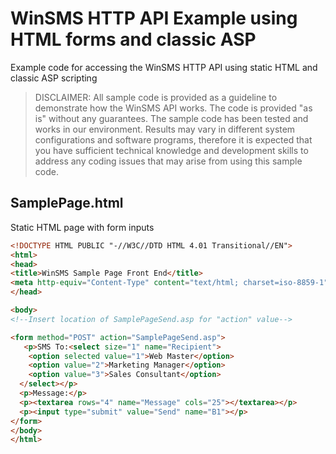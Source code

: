# WinSMS HTTP API Example using HTML forms and classic ASP
Example code for accessing the WinSMS HTTP API using static HTML and classic ASP scripting

> DISCLAIMER: All sample code is provided as a guideline to demonstrate how the WinSMS API works. The code is provided "as is" without any guarantees. The sample code has been tested and works in our environment. Results may vary in different system configurations and software programs, therefore it is expected that you have sufficient technical knowledge and development skills to address any coding issues that may arise from using this sample code.

## SamplePage.html
Static HTML page with form inputs

```html
<!DOCTYPE HTML PUBLIC "-//W3C//DTD HTML 4.01 Transitional//EN">
<html>
<head>
<title>WinSMS Sample Page Front End</title>
<meta http-equiv="Content-Type" content="text/html; charset=iso-8859-1">
</head>

<body>
<!--Insert location of SamplePageSend.asp for "action" value-->

<form method="POST" action="SamplePageSend.asp">
   <p>SMS To:<select size="1" name="Recipient">
    <option selected value="1">Web Master</option>
    <option value="2">Marketing Manager</option>
    <option value="3">Sales Consultant</option>
  </select></p>
  <p>Message:</p>
  <p><textarea rows="4" name="Message" cols="25"></textarea></p>
  <p><input type="submit" value="Send" name="B1"></p>
</form>
</body>
</html>
```
